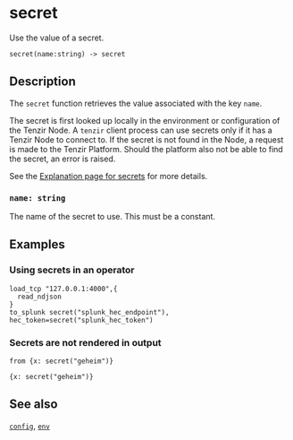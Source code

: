 # secret

Use the value of a secret.

```tql
secret(name:string) -> secret
```

## Description

The `secret` function retrieves the value associated with the key `name`.

The secret is first looked up locally in the environment or configuration of the
Tenzir Node. A `tenzir` client process can use secrets only if it has a Tenzir
Node to connect to.
If the secret is not found in the Node, a request is made to the Tenzir Platform.
Should the platform also not be able to find the secret, an error is raised.

See the [Explanation page for secrets](../../../docs/secrets/README.md) for more
details.

### `name: string`

The name of the secret to use. This must be a constant.

## Examples

### Using secrets in an operator

```tql
load_tcp "127.0.0.1:4000",{
  read_ndjson
}
to_splunk secret("splunk_hec_endpoint"), hec_token=secret("splunk_hec_token")
```

### Secrets are not rendered in output

```tql
from {x: secret("geheim")}
```
```tql
{x: secret("geheim")}
```

## See also

[`config`](config.md),
[`env`](env.md)
